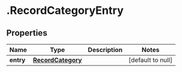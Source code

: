 # .RecordCategoryEntry

## Properties
Name | Type | Description | Notes
------------ | ------------- | ------------- | -------------
**entry** | [**RecordCategory**](RecordCategory.md) |  | [default to null]


